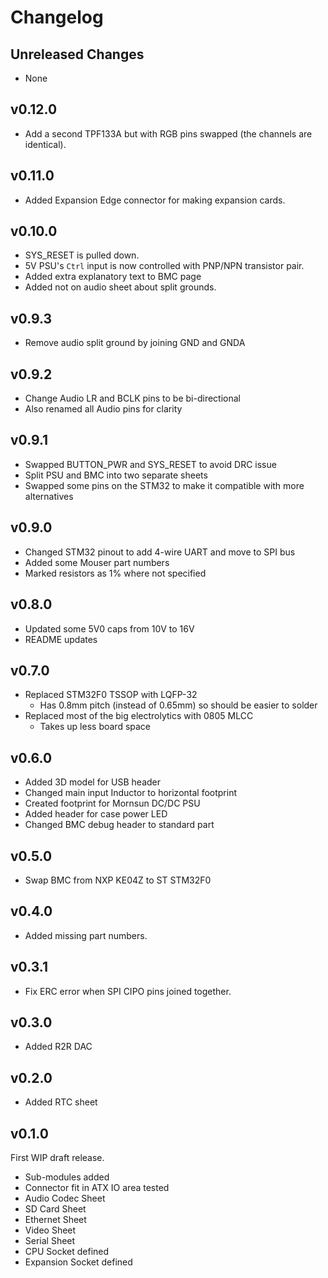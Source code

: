# Changelog

## Unreleased Changes

* None

## v0.12.0

* Add a second TPF133A but with RGB pins swapped (the channels are identical).

## v0.11.0

* Added Expansion Edge connector for making expansion cards.

## v0.10.0

* SYS_RESET is pulled down.
* 5V PSU's `Ctrl` input is now controlled with PNP/NPN transistor pair.
* Added extra explanatory text to BMC page
* Added not on audio sheet about split grounds.

## v0.9.3

* Remove audio split ground by joining GND and GNDA

## v0.9.2

* Change Audio LR and BCLK pins to be bi-directional
* Also renamed all Audio pins for clarity

## v0.9.1

* Swapped BUTTON_PWR and SYS_RESET to avoid DRC issue
* Split PSU and BMC into two separate sheets
* Swapped some pins on the STM32 to make it compatible with more alternatives

## v0.9.0

* Changed STM32 pinout to add 4-wire UART and move to SPI bus
* Added some Mouser part numbers
* Marked resistors as 1% where not specified

## v0.8.0

* Updated some 5V0 caps from 10V to 16V
* README updates

## v0.7.0

* Replaced STM32F0 TSSOP with LQFP-32
  * Has 0.8mm pitch (instead of 0.65mm) so should be easier to solder
* Replaced most of the big electrolytics with 0805 MLCC
  * Takes up less board space

## v0.6.0

* Added 3D model for USB header
* Changed main input Inductor to horizontal footprint
* Created footprint for Mornsun DC/DC PSU
* Added header for case power LED
* Changed BMC debug header to standard part

## v0.5.0

* Swap BMC from NXP KE04Z to ST STM32F0

## v0.4.0

* Added missing part numbers.

## v0.3.1

* Fix ERC error when SPI CIPO pins joined together.

## v0.3.0

* Added R2R DAC

## v0.2.0

* Added RTC sheet

## v0.1.0

First WIP draft release.

* Sub-modules added
* Connector fit in ATX IO area tested
* Audio Codec Sheet
* SD Card Sheet
* Ethernet Sheet
* Video Sheet
* Serial Sheet
* CPU Socket defined
* Expansion Socket defined


